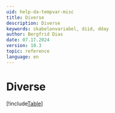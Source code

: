 ```yaml
---
uid: help-da-tempvar-misc
title: Diverse
description: Diverse
keywords: skabelonvariabel, diid, dday
author: Bergfrid Dias
date: 07.17.2024
version: 10.3
topic: reference
language: en
---
```


# Diverse

[!include[Table](../../../../../common/includes/variable/table-misc.md)]
